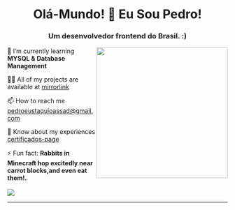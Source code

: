 <h1 align="center">Olá-Mundo! 👋 Eu Sou Pedro! </h1>
<h3 align="center">Um desenvolvedor frontend do Brasil. :)</h3>
<img  align="right" src="https://media0.giphy.com/media/v1.Y2lkPTc5MGI3NjExd3ZsZWlnZXVudms3cjI5amszaGl6ZGNiOHlmMHl5c3NlMXlsaW1sOSZlcD12MV9pbnRlcm5hbF9naWZfYnlfaWQmY3Q9Zw/wKWxuUOcp9fdvckBty/giphy.webp" style="width:300px">

🌱 I’m currently learning **MYSQL & Database Management**

👨‍💻 All of my projects are available at [mirrorlink](mirrorlink)

📫 How to reach me pedroeustaquioassad@gmail.com

📄 Know about my experiences [certificados-page](certificados-page)

⚡ Fun fact: **Rabbits in Minecraft hop excitedly near carrot blocks,and even eat them!.**
<br>
<br>
    <img align="center" src="https://skillicons.dev/icons?i=js,html,css,php,androidstudio,java,git" />
    <hr>





